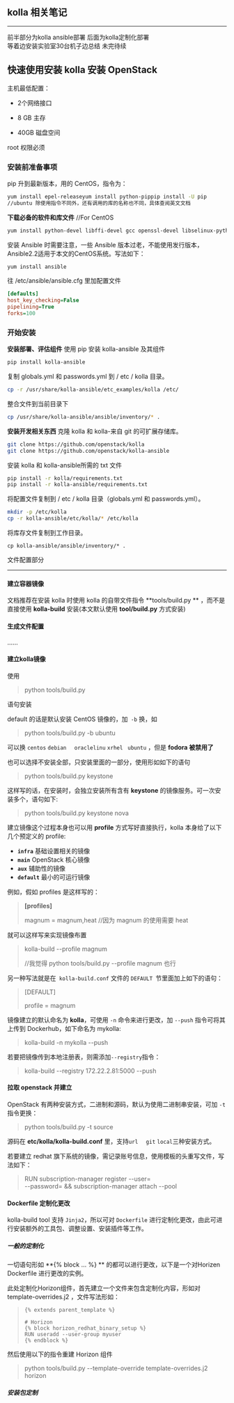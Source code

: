## kolla 相关笔记
--------
前半部分为kolla ansible部署  后面为kolla定制化部署  
等着边安装实验室30台机子边总结  未完待续
## 快速使用安装 kolla 安装 OpenStack

主机最低配置：

* 2个网络接口 

* 8 GB 主存 

* 40GB 磁盘空间

root 权限必须

  ### 安装前准备事项

pip 升到最新版本，用的 CentOS，指令为：

```bash 
yum install epel-releaseyum install python-pippip install -U pip 
//ubuntu 除使用指令不同外，还有调用的库的名称也不同，具体查阅英文文档
```

**下载必备的软件和库文件**    //For CentOS
```bash
yum install python-devel libffi-devel gcc openssl-devel libselinux-python
```

安装  Ansible 时需要注意，一些 Ansible 版本过老，不能使用发行版本，Ansible2.2适用于本文的CentOS系统。写法如下：
```bash
yum install ansible
```

往 /etc/ansible/ansible.cfg 里加配置文件
```ini
[defaults]
host_key_checking=False
pipelining=True
forks=100
```
### 开始安装
**安装部署、评估组件**
使用 pip 安装 kolla-ansible 及其组件
```bash
pip install kolla-ansible
```
复制 globals.yml 和 passwords.yml 到 / etc / kolla 目录。
```bash
cp -r /usr/share/kolla-ansible/etc_examples/kolla /etc/
```
整合文件到当前目录下
```bash
cp /usr/share/kolla-ansible/ansible/inventory/* .
```
**安装开发相关东西**
克隆 kolla 和 kolla-来自 git 的可扩展存储库。
```bash
git clone https://github.com/openstack/kolla
git clone https://github.com/openstack/kolla-ansible
```
安装 kolla 和 kolla-ansible所需的 txt 文件
```bash
pip install -r kolla/requirements.txt
pip install -r kolla-ansible/requirements.txt
```

将配置文件复制到 / etc / kolla 目录（globals.yml 和 passwords.yml）。 

```bash
mkdir -p /etc/kolla
cp -r kolla-ansible/etc/kolla/* /etc/kolla
```
将库存文件复制到工作目录。
```
cp kolla-ansible/ansible/inventory/* .
```
文件配置部分








----------



#### 建立容器镜像 



文档推荐在安装 kolla 时使用 kolla 的自带文件指令 **tools/build.py ** ，而不是直接使用 **kolla-build** 安装(本文默认使用 **tool/build.py** 方式安装)

#### 生成文件配置

......

#### 建立kolla镜像

使用

> python tools/build.py

语句安装

default 的话是默认安装 CentOS 镜像的，加` -b` 换，如

> python  tools/build.py -b ubuntu

可以换 `centos`  `debian `  ` oraclelinu`  `xrhel ` `ubuntu` ，但是 **fodora 被禁用了**

也可以选择不安装全部，只安装里面的一部分，使用形如如下的语句

> python tools/build.py keystone

这样写的话，在安装时，会独立安装所有含有 **keystone** 的镜像服务。可一次安装多个，语句如下:

> python tools/build.py keystone nova

建立镜像这个过程本身也可以用 **profile** 方式写好直接执行，kolla 本身给了以下几个预定义的 profile:

- **`infra`** 基础设置相关的镜像
- **`main`** OpenStack 核心镜像
- **`aux`** 辅助性的镜像
- **`default`** 最小的可运行镜像

例如，假如 profiles 是这样写的：

> **[profiles]**
> 
> magnum = magnum,heat  //因为 magnum 的使用需要 heat

就可以这样写来实现镜像布置

> kolla-build --profile magnum
>
> //我觉得 python tools/build.py  --profile magnum 也行

另一种写法就是在` kolla-build.conf` 文件的 `DEFAULT `节里面加上如下的语句：

> [DEFAULT]
> 
> profile = magnum

镜像建立的默认命名为 **kolla**，可使用 `-n` 命令来进行更改，加 `--push` 指令可将其上传到 Dockerhub，如下命名为 mykolla:

> kolla-build -n mykolla --push

若要把镜像传到本地注册表，则需添加`--registry`指令：

> kolla-build --registry 172.22.2.81:5000 --push



#### 拉取 openstack 并建立

OpenStack 有两种安装方式，二进制和源码，默认为使用二进制串安装，可加 `-t` 指令更换：

> python tools/build.py -t source

源码在 **etc/kolla/kolla-build.conf** 里，支持`url  ` `git` `local`三种安装方式。

若要建立 redhat 旗下系统的镜像，需记录账号信息，使用模板的头重写文件，写法如下：

> RUN subscription-manager register --user=<user-name> \
> --password=<password> && subscription-manager attach --pool <pool-id>



#### Dockerfile 定制化更改

kolla-build tool 支持 `Jinja2`，所以可对 `Dockerfile` 进行定制化更改，由此可进行安装额外的工具包、调整设置、安装插件等工作。

##### 一般的定制化

一切语句形如 **{% block ... %} ** 的都可以进行更改，以下是一个对Horizen Dockerfile 进行更改的实例。

此处定制化Horizon组件，首先建立一个文件来包含定制化内容，形如对 template-overrides.j2 ，文件写法形如：

> ```
> {% extends parent_template %}
> 
> # Horizon
> {% block horizon_redhat_binary_setup %}
> RUN useradd --user-group myuser
> {% endblock %}
> ```

然后使用以下的指令重建 Horizon 组件

> python tools/build.py --template-override template-overrides.j2 horizon

##### 安装包定制







